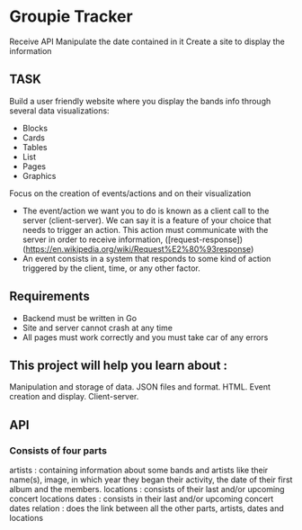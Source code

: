 # Groupie Tracker

Receive API
Manipulate the date contained in it
Create a site to display the information

## TASK
Build a user friendly website where you display the bands info through several data visualizations:
- Blocks
- Cards
- Tables
- List
- Pages
- Graphics

Focus on the creation of events/actions and on their visualization
- The event/action we want you to do is known as a client call to the server (client-server). We can say it is a feature of your choice that needs to trigger an action. This action must communicate with the server in order to receive information, ([request-response])(https://en.wikipedia.org/wiki/Request%E2%80%93response)
- An event consists in a system that responds to some kind of action triggered by the client, time, or any other factor.

## Requirements
- Backend must be written in Go
- Site and server cannot crash at any time
- All pages must work correctly and you must take car of any errors

## This project will help you learn about :
Manipulation and storage of data.
JSON files and format.
HTML.
Event creation and display.
Client-server.

## API
### Consists of four parts
artists : containing information about some bands and artists like their name(s), image, in which year they began their activity, the date of their first album and the members.
locations : consists of their last and/or upcoming concert locations
dates : consists in their last and/or upcoming concert dates
relation : does the link between all the other parts, artists, dates and locations
